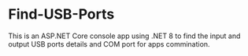 # Find-USB-Ports
This is an ASP.NET Core console app using .NET 8 to find the input and output USB ports details and COM port for apps commination.
